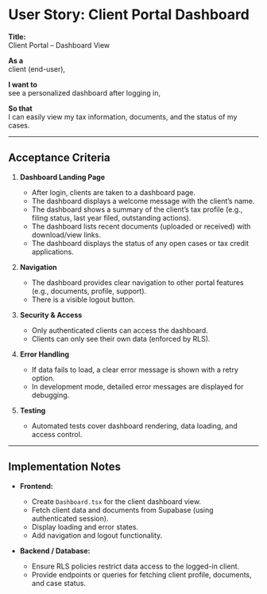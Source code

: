 # User Story: Client Portal Dashboard

**Title:**  
Client Portal – Dashboard View

**As a**  
client (end-user),

**I want to**  
see a personalized dashboard after logging in,

**So that**  
I can easily view my tax information, documents, and the status of my cases.

---

## Acceptance Criteria

1. **Dashboard Landing Page**
   - After login, clients are taken to a dashboard page.
   - The dashboard displays a welcome message with the client’s name.
   - The dashboard shows a summary of the client’s tax profile (e.g., filing status, last year filed, outstanding actions).
   - The dashboard lists recent documents (uploaded or received) with download/view links.
   - The dashboard displays the status of any open cases or tax credit applications.

2. **Navigation**
   - The dashboard provides clear navigation to other portal features (e.g., documents, profile, support).
   - There is a visible logout button.

3. **Security & Access**
   - Only authenticated clients can access the dashboard.
   - Clients can only see their own data (enforced by RLS).

4. **Error Handling**
   - If data fails to load, a clear error message is shown with a retry option.
   - In development mode, detailed error messages are displayed for debugging.

5. **Testing**
   - Automated tests cover dashboard rendering, data loading, and access control.

---

## Implementation Notes

- **Frontend:**  
  - Create `Dashboard.tsx` for the client dashboard view.
  - Fetch client data and documents from Supabase (using authenticated session).
  - Display loading and error states.
  - Add navigation and logout functionality.

- **Backend / Database:**  
  - Ensure RLS policies restrict data access to the logged-in client.
  - Provide endpoints or queries for fetching client profile, documents, and case status. 